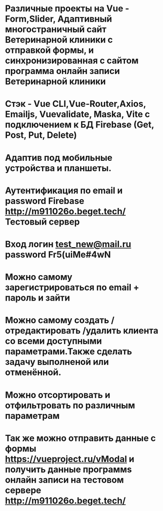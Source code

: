 # Различные проекты на Vue - Form,Slider, Адаптивный многостраничный сайт Ветеринарной клиники с отправкой формы, и синхронизированная с сайтом программа онлайн записи Ветеринарной клиники
# Стэк - Vue CLI,Vue-Router,Axios, Emailjs, Vuevalidate, Maska, Vite с подключением к БД Firebase (Get, Post, Put, Delete)
# Адаптив под мобильные устройства и планшеты.
# Аутентификация по email и password Firebase http://m911026o.beget.tech/ Тестовый сервер
# Вход логин test_new@mail.ru password Fr5(uiMe#4wN
# Можно самому зарегистрироваться по email + пароль и зайти
# Можно самому создать / отредактировать /удалить клиента со всеми доступными параметрами.Также сделать задачу выполненой или отменённой.
# Можно отсортировать и отфильтровать по различным параметрам
# Так же можно отправить данные с формы https://vueproject.ru/vModal и получить данные программs онлайн записи на тестовом сервере http://m911026o.beget.tech/
